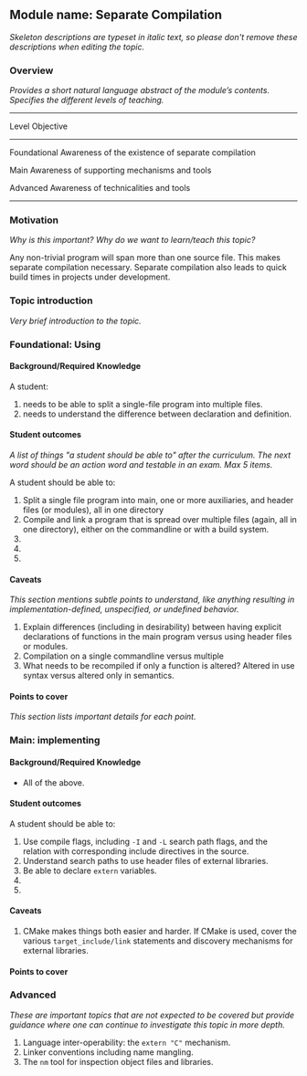 ## Module name: Separate Compilation

_Skeleton descriptions are typeset in italic text,_
_so please don't remove these descriptions when editing the topic._

### Overview

_Provides a short natural language abstract of the module’s contents._
_Specifies the different levels of teaching._

------------------------------------------------------------------------
Level             Objective
----------------- ------------------------------------------------------
Foundational      Awareness of the existence of separate compilation

Main              Awareness of supporting mechanisms and tools

Advanced          Awareness of technicalities and tools

------------------------------------------------------------------------

### Motivation

_Why is this important?_
_Why do we want to learn/teach this topic?_

Any non-trivial program will span more than one source file. This makes separate compilation necessary. Separate compilation also leads to quick build times in projects under development.

### Topic introduction

_Very brief introduction to the topic._

### Foundational: Using

#### Background/Required Knowledge

A student: 

1. needs to be able to split a single-file program into multiple files.
2. needs to understand the difference between declaration and definition.



#### Student outcomes

_A list of things "a student should be able to" after the curriculum._
_The next word should be an action word and testable in an exam._
_Max 5 items._

A student should be able to:

1. Split a single file program into main, one or more auxiliaries, and header files (or modules), all in one directory
2. Compile and link a program that is spread over multiple files (again, all in one directory), either on the commandline or with a build system.
3.
4.
5.

#### Caveats

_This section mentions subtle points to understand, like anything resulting in
implementation-defined, unspecified, or undefined behavior._

1. Explain differences (including in desirability) between having explicit declarations of functions in the main program versus using header files or modules.
2. Compilation on a single commandline versus multiple
3. What needs to be recompiled if only a function is altered? Altered in use syntax versus altered only in semantics.

#### Points to cover

_This section lists important details for each point._

### Main: implementing

#### Background/Required Knowledge

* All of the above.

#### Student outcomes

A student should be able to:

1. Use compile flags, including `-I` and `-L` search path flags, and the relation with corresponding include directives in the source.
2. Understand search paths to use header files of external libraries.
3. Be able to declare `extern` variables.
4.
5.

#### Caveats

1. CMake makes things both easier and harder. If CMake is used, cover the various `target_include/link` statements and discovery mechanisms for external libraries.

#### Points to cover

### Advanced

_These are important topics that are not expected to be covered but provide
guidance where one can continue to investigate this topic in more depth._

1. Language inter-operability: the `extern "C"` mechanism.
2. Linker conventions including name mangling.
3. The `nm` tool for inspection object files and libraries.
